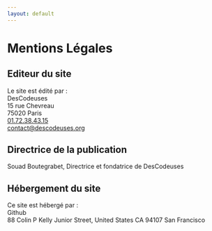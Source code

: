```yaml
---
layout: default
---
```


# Mentions Légales

## Editeur du site

Le site est édité par :  
DesCodeuses  
15 rue Chevreau  
75020 Paris  
[01.72.38.43.15](tel:+33172384315)  
<contact@descodeuses.org>

## Directrice de la publication

Souad Boutegrabet, Directrice et fondatrice de DesCodeuses

## Hébergement du site

Ce site est hébergé par :  
Github  
88 Colin P Kelly Junior Street, United States CA 94107 San Francisco

